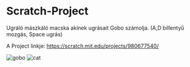 # Scratch-Project
Ugráló mászkáló macska akinek ugrásait Gobo számolja. (A,D billentyű mozgás, Space ugrás)

A Project linkje: https://scratch.mit.edu/projects/980677540/


![gobo](https://github.com/user-attachments/assets/9a5a3fc0-d569-48b6-9045-a00ab570a9d3)
![cat](https://github.com/user-attachments/assets/ceca0afc-d8ac-4701-ac6b-8ee172e3b304)
